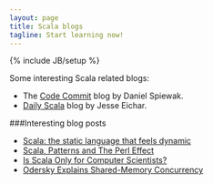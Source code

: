 ```yaml
---
layout: page
title: Scala blogs
tagline: Start learning now!
---
```

{% include JB/setup %}

Some interesting Scala related blogs:

* The [Code Commit](http://www.codecommit.com/blog/) blog by Daniel Spiewak.  
* [Daily Scala](http://daily-scala.blogspot.fr/) blog by Jesse Eichar.


###Interesting blog posts

* [Scala: the static language that feels dynamic](http://www.artima.com/weblogs/viewpost.jsp?thread=328540)
* [Scala, Patterns and The Perl Effect](http://www.artima.com/weblogs/viewpost.jsp?thread=338796)
* [Is Scala Only for Computer Scientists?](http://www.artima.com/weblogs/viewpost.jsp?thread=339521) 
* [Odersky Explains Shared-Memory Concurrency](http://www.artima.com/weblogs/viewpost.jsp?thread=332186)  